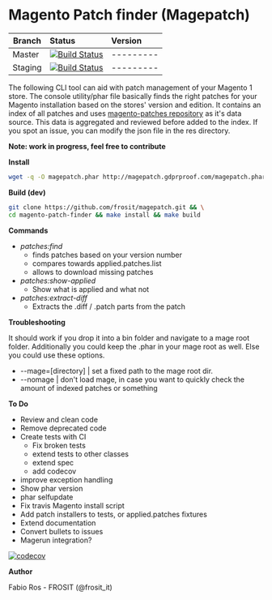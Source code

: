 Magento Patch finder (Magepatch)
================================

| Branch        | Status       | Version  |
| ------------- |:-------------|:---------|
| Master        | [![Build Status](https://travis-ci.org/frosit/magepatch.svg?branch=master)](https://travis-ci.org/frosit/magepatch) | ---------|
| Staging       | [![Build Status](https://travis-ci.org/frosit/magepatch.svg?branch=staging)](https://travis-ci.org/frosit/magepatch)  | ---------|

The following CLI tool can aid with patch management of your Magento 1 store. The console utility/phar file basically finds the right patches for your Magento installation based on the stores' version and edition. It contains an index of all patches and uses [magento-patches repository](https://github.com/brentwpeterson/magento-patches) as it's data source. This data is aggregated and reviewed before added to the index.
If you spot an issue, you can modify the json file in the res directory.

__Note: work in progress, feel free to contribute__

__Install__

```bash
wget -q -O magepatch.phar http://magepatch.gdprproof.com/magepatch.phar && chmod +x magepatch.phar
```

__Build (dev)__

```bash
git clone https://github.com/frosit/magepatch.git && \
cd magento-patch-finder && make install && make build
```


__Commands__

* _patches:find_
    * finds patches based on your version number
    * compares towards applied.patches.list
    * allows to download missing patches
* _patches:show-applied_
    * Show what is applied and what not
* _patches:extract-diff_
    * Extracts the .diff / .patch parts from the patch
    
__Troubleshooting__

It should work if you drop it into a bin folder and navigate to a mage root folder. Additionally you could keep the .phar in your mage root as well.
Else you could use these options.

* --mage=\[directory\] | set a fixed path to the mage root dir.
* --nomage | don't load mage, in case you want to quickly check the amount of indexed patches or something

    
__To Do__

* Review and clean code
* Remove deprecated code
* Create tests with CI
    * Fix broken tests
    * extend tests to other classes
    * extend spec
    * add codecov
* improve exception handling
* Show phar version
* phar selfupdate
* Fix travis Magento install script
* Add patch installers to tests, or applied.patches fixtures
* Extend documentation
* Convert bullets to issues
* Magerun integration?

[![codecov](https://codecov.io/gh/frosit/magepatch/branch/master/graph/badge.svg)](https://codecov.io/gh/frosit/magepatch)

__Author__

Fabio Ros - FROSIT (@frosit_it)
